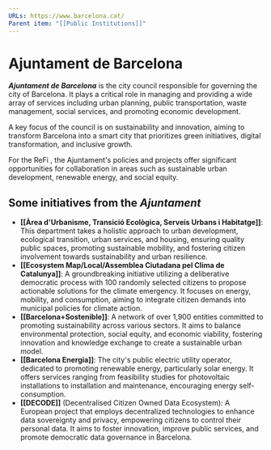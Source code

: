 ```yaml
---
URLs: https://www.barcelona.cat/
Parent item: "[[Public Institutions]]"
---
```

# Ajuntament de Barcelona

***Ajuntament de Barcelona*** is the city council responsible for governing the city of Barcelona. It plays a critical role in managing and providing a wide array of services including urban planning, public transportation, waste management, social services, and promoting economic development. 

A key focus of the council is on sustainability and innovation, aiming to transform Barcelona into a smart city that prioritizes green initiatives, digital transformation, and inclusive growth. 

For the ReFi , the Ajuntament's policies and projects offer significant opportunities for collaboration in areas such as sustainable urban development, renewable energy, and social equity.

## Some initiatives from the *Ajuntament*

- **[[Àrea d'Urbanisme, Transició Ecològica, Serveis Urbans i Habitatge]]**: This department takes a holistic approach to urban development, ecological transition, urban services, and housing, ensuring quality public spaces, promoting sustainable mobility, and fostering citizen involvement towards sustainability and urban resilience.
- **[[Ecosystem Map/Local/Assemblea Ciutadana pel Clima de Catalunya]]**: A groundbreaking initiative utilizing a deliberative democratic process with 100 randomly selected citizens to propose actionable solutions for the climate emergency. It focuses on energy, mobility, and consumption, aiming to integrate citizen demands into municipal policies for climate action.
- **[[Barcelona+Sostenible]]**: A network of over 1,900 entities committed to promoting sustainability across various sectors. It aims to balance environmental protection, social equity, and economic viability, fostering innovation and knowledge exchange to create a sustainable urban model.
- **[[Barcelona Energia]]**: The city's public electric utility operator, dedicated to promoting renewable energy, particularly solar energy. It offers services ranging from feasibility studies for photovoltaic installations to installation and maintenance, encouraging energy self-consumption.
- **[[DECODE]]** (Decentralised Citizen Owned Data Ecosystem): A European project that employs decentralized technologies to enhance data sovereignty and privacy, empowering citizens to control their personal data. It aims to foster innovation, improve public services, and promote democratic data governance in Barcelona.